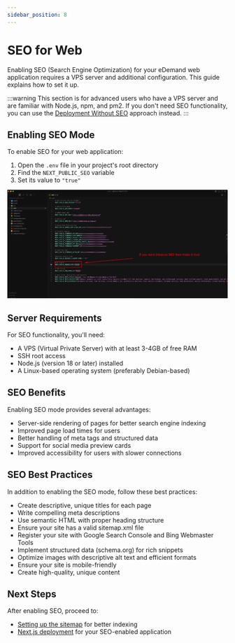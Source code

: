 ```yaml
---
sidebar_position: 8
---
```


# SEO for Web

Enabling SEO (Search Engine Optimization) for your eDemand web application requires a VPS server and additional configuration. This guide explains how to set it up.

:::warning
This section is for advanced users who have a VPS server and are familiar with Node.js, npm, and pm2. If you don't need SEO functionality, you can use the [Deployment Without SEO](./deployment-without-seo.md) approach instead.
:::

## Enabling SEO Mode

To enable SEO for your web application:

1. Open the `.env` file in your project's root directory
2. Find the `NEXT_PUBLIC_SEO` variable
3. Set its value to `"true"`

![Next Public SEO](../../static/img/web/env_seo.png)

## Server Requirements

For SEO functionality, you'll need:

- A VPS (Virtual Private Server) with at least 3-4GB of free RAM
- SSH root access
- Node.js (version 18 or later) installed
- A Linux-based operating system (preferably Debian-based)

## SEO Benefits

Enabling SEO mode provides several advantages:

- Server-side rendering of pages for better search engine indexing
- Improved page load times for users
- Better handling of meta tags and structured data
- Support for social media preview cards
- Improved accessibility for users with slower connections

## SEO Best Practices

In addition to enabling the SEO mode, follow these best practices:

- Create descriptive, unique titles for each page
- Write compelling meta descriptions
- Use semantic HTML with proper heading structure
- Ensure your site has a valid sitemap.xml file
- Register your site with Google Search Console and Bing Webmaster Tools
- Implement structured data (schema.org) for rich snippets
- Optimize images with descriptive alt text and efficient formats
- Ensure your site is mobile-friendly
- Create high-quality, unique content

## Next Steps

After enabling SEO, proceed to:

- [Setting up the sitemap](./sitemap-setup) for better indexing
- [Next.js deployment](./nextjs-deployment) for your SEO-enabled application
